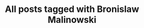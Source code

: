 ---
layout: tag
title: "All posts tagged with Bronislaw Malinowski"
permalink: /weblog/tags/bronislaw-malinowski/
taxonomy: Bronislaw Malinowski
---